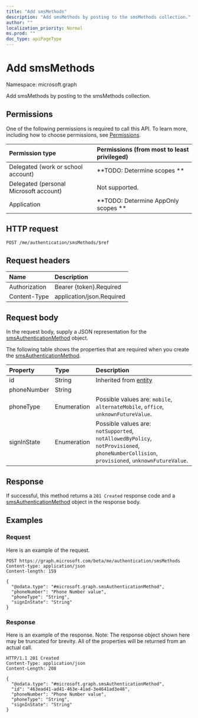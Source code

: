 ```yaml
---
title: "Add smsMethods"
description: "Add smsMethods by posting to the smsMethods collection."
author: ""
localization_priority: Normal
ms.prod: ""
doc_type: apiPageType
---
```


# Add smsMethods

Namespace: microsoft.graph

Add smsMethods by posting to the smsMethods collection.

## Permissions
One of the following permissions is required to call this API. To learn more, including how to choose permissions, see [Permissions](/concepts/permissions-reference.md).

|Permission type|Permissions (from most to least privileged)|
|:---|:---|
|Delegated (work or school account)|**TODO: Determine scopes **|
|Delegated (personal Microsoft account)|Not supported.|
|Application|**TODO: Determine AppOnly scopes **|

## HTTP request
<!-- {
  "blockType": "ignored"
}
-->
``` http
POST /me/authentication/smsMethods/$ref
```

## Request headers
|Name|Description|
|:---|:---|
|Authorization|Bearer {token}.Required|
|Content-Type|application/json.Required|

## Request body
In the request body, supply a JSON representation for the [smsAuthenticationMethod](../resources/smsauthenticationmethod.md) object.

The following table shows the properties that are required when you create the [smsAuthenticationMethod](../resources/smsauthenticationmethod.md).

|Property|Type|Description|
|:---|:---|:---|
|id|String| Inherited from [entity](../resources/entity.md)|
|phoneNumber|String||
|phoneType|Enumeration| Possible values are: `mobile`, `alternateMobile`, `office`, `unknownFutureValue`.|
|signInState|Enumeration| Possible values are: `notSupported`, `notAllowedByPolicy`, `notProvisioned`, `phoneNumberCollision`, `provisioned`, `unknownFutureValue`.|



## Response
If successful, this method returns a `201 Created` response code and a [smsAuthenticationMethod](../resources/smsauthenticationmethod.md) object in the response body.

## Examples

### Request
Here is an example of the request.
<!-- {
  "blockType": "request",
  "name": "create_smsauthenticationmethod_from_"
}
-->
``` http
POST https://graph.microsoft.com/beta/me/authentication/smsMethods
Content-type: application/json
Content-length: 159

{
  "@odata.type": "#microsoft.graph.smsAuthenticationMethod",
  "phoneNumber": "Phone Number value",
  "phoneType": "String",
  "signInState": "String"
}
```

### Response
Here is an example of the response. Note: The response object shown here may be truncated for brevity. All of the properties will be returned from an actual call.
<!-- {
  "blockType": "response",
  "truncated": true,
  "@odata.type": "microsoft.graph.smsauthenticationmethod"
}
-->
``` http
HTTP/1.1 201 Created
Content-Type: application/json
Content-Length: 208

{
  "@odata.type": "#microsoft.graph.smsAuthenticationMethod",
  "id": "463ead41-ad41-463e-41ad-3e4641ad3e46",
  "phoneNumber": "Phone Number value",
  "phoneType": "String",
  "signInState": "String"
}
```

